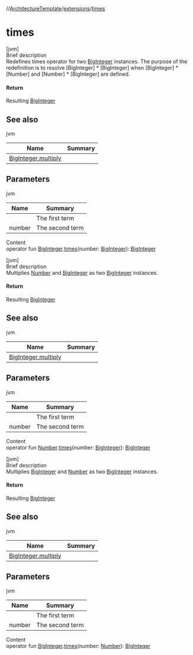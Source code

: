 //[ArchitectureTemplate](../index.md)/[extensions](index.md)/[times](times.md)



# times  
[jvm]  
Brief description  
Redefines times operator for two [BigInteger](https://docs.oracle.com/javase/8/docs/api/java/math/BigInteger.html) instances. The purpose of the redefinition is to resolve [BigInteger] * [BigInteger] when [BigInteger] * [Number] and [Number] * [BigInteger] are defined.  
  


#### Return  
Resulting [BigInteger](https://docs.oracle.com/javase/8/docs/api/java/math/BigInteger.html)  
  


## See also  
  
jvm  
  
|  Name|  Summary| 
|---|---|
| [BigInteger.multiply](https://docs.oracle.com/javase/8/docs/api/java/math/BigInteger.html#multiply-java.math.BigInteger-)| 
  


## Parameters  
  
jvm  
  
|  Name|  Summary| 
|---|---|
| <receiver>| The first term
| number| The second term
  
  
Content  
operator fun [BigInteger](https://docs.oracle.com/javase/8/docs/api/java/math/BigInteger.html).[times](times.md)(number: [BigInteger](https://docs.oracle.com/javase/8/docs/api/java/math/BigInteger.html)): [BigInteger](https://docs.oracle.com/javase/8/docs/api/java/math/BigInteger.html)  


[jvm]  
Brief description  
Multiplies [Number](https://kotlinlang.org/api/latest/jvm/stdlib/kotlin/-number/index.html) and [BigInteger](https://docs.oracle.com/javase/8/docs/api/java/math/BigInteger.html) as two [BigInteger](https://docs.oracle.com/javase/8/docs/api/java/math/BigInteger.html) instances.  
  


#### Return  
Resulting [BigInteger](https://docs.oracle.com/javase/8/docs/api/java/math/BigInteger.html)  
  


## See also  
  
jvm  
  
|  Name|  Summary| 
|---|---|
| [BigInteger.multiply](https://docs.oracle.com/javase/8/docs/api/java/math/BigInteger.html#multiply-java.math.BigInteger-)| 
  


## Parameters  
  
jvm  
  
|  Name|  Summary| 
|---|---|
| <receiver>| The first term
| number| The second term
  
  
Content  
operator fun [Number](https://kotlinlang.org/api/latest/jvm/stdlib/kotlin/-number/index.html).[times](times.md)(number: [BigInteger](https://docs.oracle.com/javase/8/docs/api/java/math/BigInteger.html)): [BigInteger](https://docs.oracle.com/javase/8/docs/api/java/math/BigInteger.html)  


[jvm]  
Brief description  
Multiplies [BigInteger](https://docs.oracle.com/javase/8/docs/api/java/math/BigInteger.html) and [Number](https://kotlinlang.org/api/latest/jvm/stdlib/kotlin/-number/index.html) as two [BigInteger](https://docs.oracle.com/javase/8/docs/api/java/math/BigInteger.html) instances.  
  


#### Return  
Resulting [BigInteger](https://docs.oracle.com/javase/8/docs/api/java/math/BigInteger.html)  
  


## See also  
  
jvm  
  
|  Name|  Summary| 
|---|---|
| [BigInteger.multiply](https://docs.oracle.com/javase/8/docs/api/java/math/BigInteger.html#multiply-java.math.BigInteger-)| 
  


## Parameters  
  
jvm  
  
|  Name|  Summary| 
|---|---|
| <receiver>| The first term
| number| The second term
  
  
Content  
operator fun [BigInteger](https://docs.oracle.com/javase/8/docs/api/java/math/BigInteger.html).[times](times.md)(number: [Number](https://kotlinlang.org/api/latest/jvm/stdlib/kotlin/-number/index.html)): [BigInteger](https://docs.oracle.com/javase/8/docs/api/java/math/BigInteger.html)  



